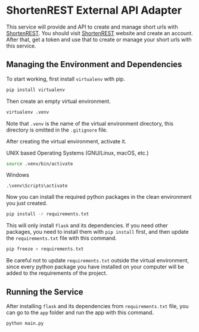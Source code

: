 # ShortenREST External API Adapter
This service will provide and API to create and manage short urls with
[ShortenREST](https://shorten.rest/). You should visit
[ShortenREST](https://shorten.rest/) website and create an account. After that, get
a token and use that to create or manage your short urls with this service.


## Managing the Environment and Dependencies
To start working, first install `virtualenv` with pip.
```bash
pip install virtualenv
```

Then create an empty virtual environment.
```bash
virtualenv .venv
```
Note that `.venv` is the name of the virtual environment directory, this
directory is omitted in the `.gitignore` file.

After creating the virtual environment, activate it.

UNIX based Operating Systems (GNU/Linux, macOS, etc.)
```bash
source .venv/bin/activate
```

Windows
```batch
.\venv\Scripts\activate
```

Now you can install the required python packages in the clean environment you
just created.
```bash
pip install -r requirements.txt
```

This will only install `flask` and its dependencies. If you need other
packages, you need to install them with `pip install` first, and then update
the `requirements.txt` file with this command.
```bash
pip freeze > requirements.txt
```
Be careful not to update `requirements.txt` outside the virtual environment,
since every python package you have installed on your computer will be added
to the requirements of the project.

## Running the Service

After installing `flask` and its dependencies from `requirements.txt` file,
you can go to the `app` folder and run the app with this command.
```
python main.py
```
